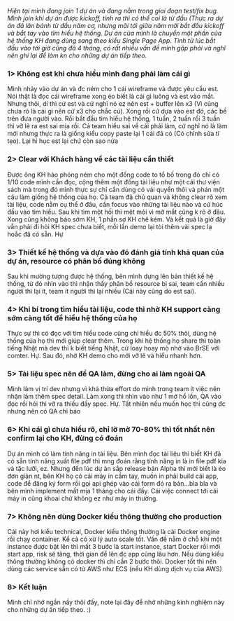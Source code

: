 *Hiện tại mình đang join 1 dự án và đang nằm trong giai đoạn test/fix bug. Mình join khi dự án được kickoff, tính ra thì có thể coi là từ đầu (Thực ra dự án đã lăn bánh từ đầu năm cơ, nhưng mãi tới giữa năm mới bắt đầu kickoff và bắt tay vào tìm hiểu hệ thống. Dự án của mình là chuyển một phần của hệ thống KH đang dùng sang theo kiểu Single Page App. Tình từ lúc bắt đầu vào tới giờ cũng đã 4 tháng, có rất nhiều vấn đề mình gặp phải và nghĩ nên ghi lại để làm kn cho những dự án tiếp theo.*

### 1> Không est khi chưa hiểu mình đang phải làm cái gì
Mình nhảy vào dự án và đc ném cho 1 cái wireframe và được yêu cầu est. Nói thật là đọc cái wireframe xong éo biết là cái gì luông và est vào mắt. Nhưng thôi, dí thì cứ est và cứ nghĩ nó ez nên est + buffer lên x3 (Vì cũng chưa rõ là cái gì nên cứ x3 cho chắc cú). Xong rồi cứ dựa vào est đó, các bề trên đưa người vào. Rồi bắt đầu tìm hiểu hệ thống, 1 tuần, 2 tuần rồi 3 tuần thì vỡ lẽ ra est sai mịa rồi. Cả team hiểu sai về cái phải làm, cứ nghĩ nó là làm mới nhưng thực ra là giống kiểu copy paste lại 1 cái đã có (Có chỉnh sửa tí tẹo). Lại hì hục est lại chứ còn sao nứa

### 2> Clear với Khách hàng về các tài liệu cần thiết
Được ông KH hào phóng ném cho một đống code to tổ bố trong đó chỉ có 1/10 code mình cần đọc, cộng thêm một đống tài liệu như một cái thư viện sách mà trong đó mình thực sự chỉ cần dùng có vài quyển thôi và phán một câu làm giống hệ thống của họ.  Cả team đã chủ quan và không clear rõ xem tài liệu, code nằm cụ thể ở đâu, cần focus vào những tài liệu nào và cứ húc đầu vào tìm hiểu. Sau khi tìm một hồi thì mệt mỏi vì mờ mắt cũng k rõ ở đâu. Xong cũng không báo sớm KH, 1 phần sợ KH chê kém. Và kết quả là giờ đây vẫn phải đi hỏi KH spec chưa biết, mỗi lần demo lại tòi thêm vài spec lạ hoắc đã có sẵn. Hự

### 3> Thiết kế hệ thống và dựa vào đó đánh giá tính khả quan của dự án, resource có phân bố đúng không
Sau khi mường tượng được hệ thống, bên mình dựng lên bản thiết kế hệ thống, từ đó nhìn vào thì nhận thấy phân bổ resource bị sai, team cần nhiều người thì lại ít, team ít người thì lại nhiều (Cái này cũng do est sai).

### 4> Khi bí trong tìm hiểu tài liệu, code thì nhờ KH support càng sớm càng tốt để hiểu hệ thống của họ
Thực sự thì có đọc với tìm hiểu code cũng chỉ hiểu đc 50% thôi, dùng hệ thống của họ thì mới giúp clear thêm. Trong khi hệ thống họ share thì toàn tiếng Nhật mà dev thì k biết tiếng Nhật, cứ loay hoay mò nhờ vào BrSE với comter. Hự. Sau đó, nhờ KH demo cho mới vỡ lẽ và hiểu nhanh hơn.

### 5> Tài liệu spec nên để QA làm, đừng cho ai làm ngoài QA
Mình làm vị trí dev nhưng vì khá thừa effort do mình trong team ít việc nên nhận làm thêm spec detail. Làm xong thì nhìn vào như 1 mớ hổ lốn, QA vào đọc rồi hỏi thì vỡ ra thiếu đầy spec. Hự. Tất nhiên nếu muốn học thì cũng đc nhưng nên có QA chỉ bảo

### 6> Khi cái gì chưa hiểu rõ, chỉ lờ mờ 70-80% thì tốt nhất nên confirm lại cho KH, đừng có đoán
Dự án mình có làm tính năng in tài liệu. Bên mình đọc tài liệu thì biết KH đã có sẵn tính năng xuất file pdf thì mng đoán rằng tính năng in là in file pdf kia và tặc lưỡi, ez. Nhưng đến lúc dự án sắp release bản Alpha thì mới biết là éo đơn giản nt, bên KH họ có cái máy in cầm tay, muốn in phải build cái app, code để đăng ký form rồi gọi api ghép vào cái form đó ra bản...bla bla và bên mình implement mất mịa 1 tháng cho cái đấy. Cái việc connect tới cái máy in cũng khoai chứ không ez như máy in thường.

### 7> Không nên dùng Docker kiểu thông thường cho production
Cái này hơi kiểu technical, Docker kiểu thông thường là cài Docker engine rồi chạy container. Kể cả có xử lý auto scale tốt. Vấn đề nằm ở chỗ khi một instance được bật lên thì mất 3 bước là start instance, start Docker rồi mới start app, risk sẽ tăng, thời gian để lên đc app cũng lâu hơn. Nếu dùng kiểu thông thường không có docker thì chỉ cần 2 bước thôi. Docker tốt thì nên dùng các service sẵn có từ AWS như ECS (nếu KH dùng dịch vụ của AWS)

### 8> Kết luận
Mình chỉ nhớ ngần nầy thôi đấy, note lại đây để nhớ những kinh nghiệm này cho những dự án tiếp theo. :)